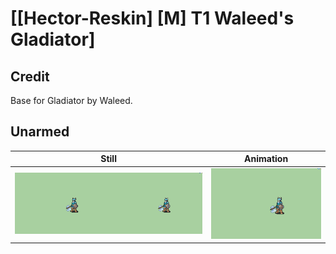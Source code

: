 # [\[Hector-Reskin\] \[M\] T1 Waleed's Gladiator]

## Credit

Base for Gladiator by Waleed.
	
## Unarmed

| Still | Animation |
| :---: | :-------: |
| ![Unarmed still](./Unarmed_000.png) | ![Unarmed animation](./Unarmed.gif) |
